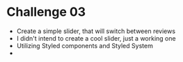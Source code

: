 # Challenge 03

- Create a simple slider, that will switch between reviews
- I didn't intend to create a cool slider, just a working one
- Utilizing Styled components and Styled System
-

